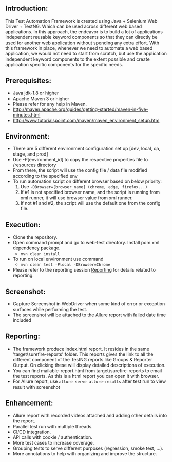 Introduction:
---------------

This Test Automation Framework is created using Java + Selenium Web Driver + TestNG. Which can be used across different web based applications.
In this approach, the endeavor is to build a lot of applications independent reusable keyword components so that they can directly be used for another web application without spending any extra effort. 
With this framework in place, whenever we need to automate a web based application, we would not need to start from scratch, but use the application independent keyword components to the extent possible and create application specific components for the specific needs.

Prerequisites:
---------------
*	Java jdk-1.8 or higher
*	Apache Maven 3 or higher
*	Please refer for any help in Maven. 
* 	http://maven.apache.org/guides/getting-started/maven-in-five-minutes.html
* 	http://www.tutorialspoint.com/maven/maven_environment_setup.htm

Environment:
---------------
* There are 5 different environment configuration set up [dev, local, qa, stage, and prod]
* Use -P[environment_id] to copy the respective properties file to /resources directory
* From there, the script will use the config file / data file modified according to the specified env
* To run automation script on different browser based on below priority:
  1. Use ```-DBrowser=[browser_name] (chrome, edge, firefox...)``` 
  2. If #1 is not specified browser name, and the script is running from xml runner, it will use browser value from xml runner.
  3. If not #1 and #2, the script will use the default one from the config file.

Execution:
---------------
* Clone the repository.
* Open command prompt and go to web-test directory. Install pom.xml dependency package.
  * ```mvn clean install```
* To run on local environment use command
  * ```mvn clean test -Plocal -DBrowser=Chrome ```
* Please refer to the reporting session [Reporting](#Reporting) for details related to reporting.

Screenshot:
---------------
*	Capture Screenshot in WebDriver when some kind of error or exception surfaces while performing the test.
*	The screenshot will be attached to the Allure report with failed date time included

Reporting:
---------------
* The framework produce index.html report. It resides in the same 'target\surefire-reports' folder. This reports gives the link to all the different component of the TestNG reports like Groups & Reporter Output. On clicking these will display detailed descriptions of execution.
* You can find mailable-report.html from target\surefire-reports to email the test reports. As this is a html report you can open it with browser.
* For Allure report, use ```allure serve allure-results``` after test run to view result with screenshot
### <a id="Reporting"></a>

Enhancement:
---------------
* Allure report with recorded videos attached and adding other details into the report.
* Parallel test run with multiple threads.
* CI/CD integration.
* API calls with cookie / authentication.
* More test cases to increase coverage.
* Grouping tests to serve different purposes (regression, smoke test, ...).
* More annotations to help with organizing and improve the structure. 
